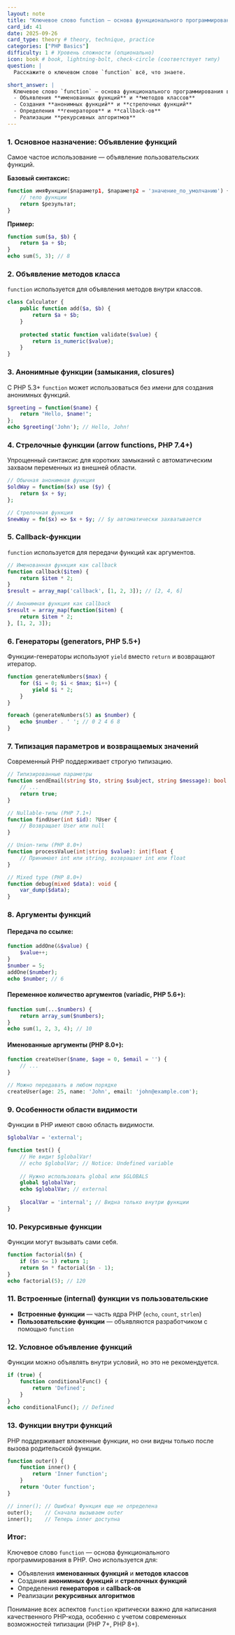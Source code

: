 ```yaml
---
layout: note
title: "Ключевое слово function — основа функционального программирования в PHP"
card_id: 41
date: 2025-09-26
card_type: theory # theory, technique, practice
categories: ["PHP Basics"]
difficulty: 1 # Уровень сложности (опционально)
icon: book # book, lightning-bolt, check-circle (соответствует типу)
question: |
  Расскажите о ключевом слове `function` всё, что знаете.

short_answer: |
  Ключевое слово `function` — основа функционального программирования в PHP. Оно используется для:
  - Объявления **именованных функций** и **методов классов**
  - Создания **анонимных функций** и **стрелочных функций**
  - Определения **генераторов** и **callback-ов**
  - Реализации **рекурсивных алгоритмов**
---
```

### 1. Основное назначение: Объявление функций

Самое частое использование — объявление пользовательских функций.

**Базовый синтаксис:**
```php
function имяФункции($параметр1, $параметр2 = 'значение_по_умолчанию') {
    // тело функции
    return $результат;
}
```

**Пример:**
```php
function sum($a, $b) {
    return $a + $b;
}
echo sum(5, 3); // 8
```

### 2. Объявление методов класса

`function` используется для объявления методов внутри классов.

```php
class Calculator {
    public function add($a, $b) {
        return $a + $b;
    }
    
    protected static function validate($value) {
        return is_numeric($value);
    }
}
```

### 3. Анонимные функции (замыкания, closures)

С PHP 5.3+ `function` может использоваться без имени для создания анонимных функций.

```php
$greeting = function($name) {
    return "Hello, $name!";
};
echo $greeting('John'); // Hello, John!
```

### 4. Стрелочные функции (arrow functions, PHP 7.4+)

Упрощенный синтаксис для коротких замыканий с автоматическим захваом переменных из внешней области.

```php
// Обычная анонимная функция
$oldWay = function($x) use ($y) {
    return $x + $y;
};

// Стрелочная функция
$newWay = fn($x) => $x + $y; // $y автоматически захватывается
```

### 5. Callback-функции

`function` используется для передачи функций как аргументов.

```php
// Именованная функция как callback
function callback($item) {
    return $item * 2;
}
$result = array_map('callback', [1, 2, 3]); // [2, 4, 6]

// Анонимная функция как callback
$result = array_map(function($item) {
    return $item * 2;
}, [1, 2, 3]);
```

### 6. Генераторы (generators, PHP 5.5+)

Функции-генераторы используют `yield` вместо `return` и возвращают итератор.

```php
function generateNumbers($max) {
    for ($i = 0; $i < $max; $i++) {
        yield $i * 2;
    }
}

foreach (generateNumbers(5) as $number) {
    echo $number . ' '; // 0 2 4 6 8
}
```

### 7. Типизация параметров и возвращаемых значений

Современный PHP поддерживает строгую типизацию.

```php
// Типизированные параметры
function sendEmail(string $to, string $subject, string $message): bool {
    // ...
    return true;
}

// Nullable-типы (PHP 7.1+)
function findUser(int $id): ?User {
    // Возвращает User или null
}

// Union-типы (PHP 8.0+)
function processValue(int|string $value): int|float {
    // Принимает int или string, возвращает int или float
}

// Mixed type (PHP 8.0+)
function debug(mixed $data): void {
    var_dump($data);
}
```

### 8. Аргументы функций

#### **Передача по ссылке:**
```php
function addOne(&$value) {
    $value++;
}
$number = 5;
addOne($number);
echo $number; // 6
```

#### **Переменное количество аргументов (variadic, PHP 5.6+):**
```php
function sum(...$numbers) {
    return array_sum($numbers);
}
echo sum(1, 2, 3, 4); // 10
```

#### **Именованные аргументы (PHP 8.0+):**
```php
function createUser($name, $age = 0, $email = '') {
    // ...
}

// Можно передавать в любом порядке
createUser(age: 25, name: 'John', email: 'john@example.com');
```

### 9. Особенности области видимости

Функции в PHP имеют свою область видимости.

```php
$globalVar = 'external';

function test() {
    // Не видит $globalVar!
    // echo $globalVar; // Notice: Undefined variable
    
    // Нужно использовать global или $GLOBALS
    global $globalVar;
    echo $globalVar; // external
    
    $localVar = 'internal'; // Видна только внутри функции
}
```

### 10. Рекурсивные функции

Функции могут вызывать сами себя.

```php
function factorial($n) {
    if ($n <= 1) return 1;
    return $n * factorial($n - 1);
}
echo factorial(5); // 120
```

### 11. Встроенные (internal) функции vs пользовательские

- **Встроенные функции** — часть ядра PHP (`echo`, `count`, `strlen`)
- **Пользовательские функции** — объявляются разработчиком с помощью `function`

### 12. Условное объявление функций

Функции можно объявлять внутри условий, но это не рекомендуется.

```php
if (true) {
    function conditionalFunc() {
        return 'Defined';
    }
}
echo conditionalFunc(); // Defined
```

### 13. Функции внутри функций

PHP поддерживает вложенные функции, но они видны только после вызова родительской функции.

```php
function outer() {
    function inner() {
        return 'Inner function';
    }
    return 'Outer function';
}

// inner(); // Ошибка! Функция еще не определена
outer();    // Сначала вызываем outer
inner();    // Теперь inner доступна
```

### Итог:

Ключевое слово `function` — основа функционального программирования в PHP. Оно используется для:
- Объявления **именованных функций** и **методов классов**
- Создания **анонимных функций** и **стрелочных функций**
- Определения **генераторов** и **callback-ов**
- Реализации **рекурсивных алгоритмов**

Понимание всех аспектов `function` критически важно для написания качественного PHP-кода, особенно с учетом современных возможностей типизации (PHP 7+, PHP 8+).
